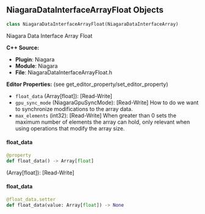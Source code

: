## NiagaraDataInterfaceArrayFloat Objects

```python
class NiagaraDataInterfaceArrayFloat(NiagaraDataInterfaceArray)
```

Niagara Data Interface Array Float

**C++ Source:**

- **Plugin**: Niagara
- **Module**: Niagara
- **File**: NiagaraDataInterfaceArrayFloat.h

**Editor Properties:** (see get_editor_property/set_editor_property)

- ``float_data`` (Array[float]):  [Read-Write]
- ``gpu_sync_mode`` (NiagaraGpuSyncMode):  [Read-Write] How to do we want to synchronize modifications to the array data.
- ``max_elements`` (int32):  [Read-Write] When greater than 0 sets the maximum number of elements the array can hold, only relevant when using operations that modify the array size.

<a id="unreal.NiagaraDataInterfaceArrayFloat.float_data"></a>

#### float_data

```python
@property
def float_data() -> Array[float]
```

(Array[float]):  [Read-Write]

<a id="unreal.NiagaraDataInterfaceArrayFloat.float_data"></a>

#### float_data

```python
@float_data.setter
def float_data(value: Array[float]) -> None
```

<a id="unreal.NiagaraDataInterfaceArrayFloat2"></a>